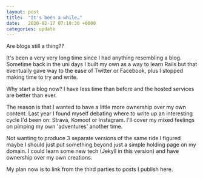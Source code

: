 ```yaml
---
layout: post
title:  "It's been a while…"
date:   2020-02-17 07:10:30 +0000
categories: update
---
```

Are blogs still a thing??

It's been a very very long time since I had anything resembling a blog. Sometime back in the uni days I built my own as a way to learn Rails but that eventually gave way to the ease of Twitter or Facebook, plus I stopped making time to try and write. 

Why start a blog now? I have less time than before and the hosted services are better than ever.

The reason is that I wanted to have a little more ownership over my own content. Last year I found myself debating where to write up an interesting cycle I'd been on: Strava, Komoot or Instagram. I'll cover my mixed feelings on pimping my own 'adventures' another time. 

Not wanting to produce 3 separate versions of the same ride I figured maybe I should just put something beyond just a simple holding page on my domain. I could learn some new tech (Jekyll in this version) and have ownership over my own creations. 

My plan now is to link from the third parties to posts I publish here. 